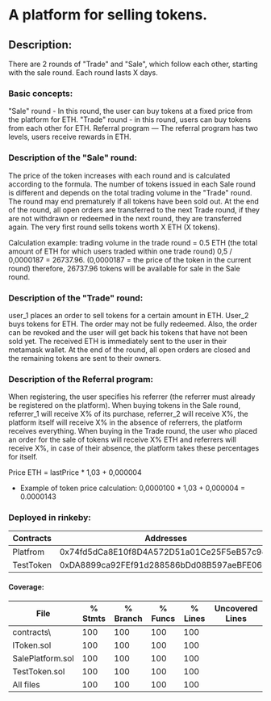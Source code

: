 # A platform for selling tokens.

## Description:

There are 2 rounds of "Trade" and "Sale", which follow each other, starting with the sale round.
Each round lasts X days.

### Basic concepts:
"Sale" round - In this round, the user can buy tokens at a fixed price from the platform for ETH.
"Trade" round - in this round, users can buy tokens from each other for ETH.
Referral program — The referral program has two levels, users receive rewards in ETH.

### Description of the "Sale" round:
The price of the token increases with each round and is calculated according to the formula. The number of tokens issued in each Sale round is different and depends on the total trading volume in the "Trade" round. The round may end prematurely if all tokens have been sold out. At the end of the round, all open orders are transferred to the next Trade round, if they are not withdrawn or redeemed in the next round, they are transferred again. The very first round sells tokens worth X ETH (X tokens).

Calculation example:
trading volume in the trade round = 0.5 ETH (the total amount of ETH for which users traded within one trade round)
0,5 / 0,0000187 = 26737.96. (0,0000187 = the price of the token in the current round)
therefore, 26737.96 tokens will be available for sale in the Sale round.

### Description of the "Trade" round:
user_1 places an order to sell tokens for a certain amount in ETH. User_2 buys tokens for ETH. The order may not be fully redeemed. Also, the order can be revoked and the user will get back his tokens that have not been sold yet. The received ETH is immediately sent to the user in their metamask wallet. At the end of the round, all open orders are closed and the remaining tokens are sent to their owners.

### Description of the Referral program:
When registering, the user specifies his referrer (the referrer must already be registered on the platform).
When buying tokens in the Sale round, referrer_1 will receive X% of its purchase, referrer_2 will receive X%, the platform itself will receive X% in the absence of referrers, the platform receives everything.
When buying in the Trade round, the user who placed an order for the sale of tokens will receive X% ETH and referrers will receive X%, in case of their absence, the platform takes these percentages for itself.

Price ETH = lastPrice * 1,03 + 0,000004
- Example of token price calculation: 0,0000100 * 1,03 + 0,000004 = 0.0000143

### Deployed in rinkeby:

  Contracts        |                             Addresses                      |
-------------------|------------------------------------------------------------|
  Platfrom         |        0x74fd5dCa8E10f8D4A572D51a01Ce25F5eB57c949          |                                            
  TestToken        |        0xDA8899ca92FEf91d288586bDd08B597aeBFE06E9          |

#### Coverage:
File               |  % Stmts | % Branch |  % Funcs |  % Lines |Uncovered Lines |
-------------------|----------|----------|----------|----------|----------------|
 contracts\        |      100 |      100 |      100 |      100 |                |
  IToken.sol       |      100 |      100 |      100 |      100 |                |
  SalePlatform.sol |      100 |      100 |      100 |      100 |                |
  TestToken.sol    |      100 |      100 |      100 |      100 |                |
  All files        |      100 |      100 |      100 |      100 |                |
